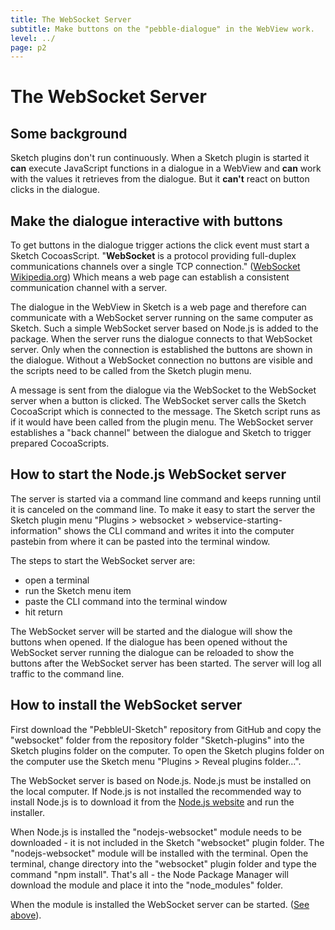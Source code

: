 ```yaml
---
title: The WebSocket Server
subtitle: Make buttons on the "pebble-dialogue" in the WebView work.
level: ../
page: p2
---
```


# The WebSocket Server

## Some background
Sketch plugins don't run continuously. When a Sketch plugin is started it **can** execute JavaScript functions in a dialogue in a WebView and **can** work with the values it retrieves from the dialogue. But it **can't** react on button clicks in the dialogue.

## Make the dialogue interactive with buttons
To get buttons in the dialogue trigger actions the click event must start a Sketch CocoasScript. "**WebSocket** is a protocol providing full-duplex communications channels over a single TCP connection." ([WebSocket Wikipedia.org](http://en.wikipedia.org/wiki/Websocket)) Which means a web page can establish a consistent communication channel with a server. 

The dialogue in the WebView in Sketch is a web page and therefore can communicate with a WebSocket server running on the same computer as Sketch. Such a simple WebSocket server based on Node.js is added to the package. When the server runs the dialogue connects to that WebSocket server. Only when the connection is established the buttons are shown in the dialogue. Without a WebSocket connection no buttons are visible and the scripts need to be called from the Sketch plugin menu.

A message is sent from the dialogue via the WebSocket to the WebSocket server when a button is clicked. The WebSocket server calls the Sketch CocoaScript which is connected to the message. The Sketch script runs as if it would have been called from the plugin menu. The WebSocket server establishes a "back channel" between the dialogue and Sketch to trigger prepared CocoaScripts.

## How to start the Node.js WebSocket server
The server is started via a command line command and keeps running until it is canceled on the command line. To make it easy to start the server the Sketch plugin menu "Plugins > websocket > webservice-starting-information" shows the CLI command and writes it into the computer pastebin from where it can be pasted into the terminal window.

The steps to start the WebSocket server are: 
* open a terminal
* run the Sketch menu item
* paste the CLI command into the terminal window
* hit return

The WebSocket server will be started and the dialogue will show the buttons when opened. If the dialogue has been opened without the WebSocket server running the dialogue can be reloaded to show the buttons after the WebSocket server has been started. The server will log all traffic to the command line.

## How to install the WebSocket server
First download the "PebbleUI-Sketch" repository from GitHub and copy the "websocket" folder from the repository folder "Sketch-plugins" into the Sketch plugins folder on the computer. To open the Sketch plugins folder on the computer use the Sketch  menu "Plugins > Reveal plugins folder...".

The WebSocket server is based on Node.js. Node.js must be installed on the local computer. If Node.js is not installed the recommended way to install Node.js is to download it from the [Node.js website](http://nodejs.org) and run the installer.

When Node.js is installed the "nodejs-websocket" module needs to be downloaded - it is not included in the Sketch "websocket" plugin folder. The "nodejs-websocket" module will be installed with the terminal. Open the terminal, change directory into the "websocket" plugin folder and type the command "npm install". That's all - the Node Package Manager will download the module and place it into the "node_modules" folder.

When the module is installed the WebSocket server can be started. ([See above](#how-to-start-the-node-js-websocket-server)).